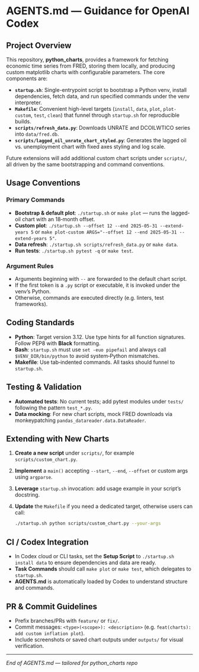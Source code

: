# AGENTS.md — Guidance for OpenAI Codex

## Project Overview

This repository, **python\_charts**, provides a framework for fetching economic time series from FRED, storing them locally, and producing custom matplotlib charts with configurable parameters. The core components are:

* **`startup.sh`**: Single-entrypoint script to bootstrap a Python venv, install dependencies, fetch data, and run specified commands under the venv interpreter.
* **`Makefile`**: Convenient high-level targets (`install`, `data`, `plot`, `plot-custom`, `test`, `clean`) that funnel through `startup.sh` for reproducible builds.
* **`scripts/refresh_data.py`**: Downloads UNRATE and DCOILWTICO series into `data/fred.db`.
* **`scripts/lagged_oil_unrate_chart_styled.py`**: Generates the lagged oil vs. unemployment chart with fixed axes styling and log scale.

Future extensions will add additional custom chart scripts under `scripts/`, all driven by the same bootstrapping and command conventions.

## Usage Conventions

### Primary Commands

* **Bootstrap & default plot**: `./startup.sh` or `make plot` — runs the lagged-oil chart with an 18‑month offset.
* **Custom plot**: `./startup.sh --offset 12 --end 2025-05-31 --extend-years 5` or `make plot-custom ARGS="--offset 12 --end 2025-05-31 --extend-years 5"`.
* **Data refresh**: `./startup.sh scripts/refresh_data.py` or `make data`.
* **Run tests**: `./startup.sh pytest -q` or `make test`.

### Argument Rules

* Arguments beginning with `--` are forwarded to the default chart script.
* If the first token is a `.py` script or executable, it is invoked under the venv’s Python.
* Otherwise, commands are executed directly (e.g. linters, test frameworks).

## Coding Standards

* **Python**: Target version 3.12. Use type hints for all function signatures. Follow PEP8 with **Black** formatting.
* **Bash**: `startup.sh` must use `set -euo pipefail` and always call `$VENV_DIR/bin/python` to avoid system‑Python mismatches.
* **Makefile**: Use tab‑indented commands. All tasks should funnel to `startup.sh`.

## Testing & Validation

* **Automated tests**: No current tests; add pytest modules under `tests/` following the pattern `test_*.py`.
* **Data mocking**: For new chart scripts, mock FRED downloads via monkeypatching `pandas_datareader.data.DataReader`.

## Extending with New Charts

1. **Create a new script** under `scripts/`, for example `scripts/custom_chart.py`.
2. **Implement** a `main()` accepting `--start`, `--end`, `--offset` or custom args using `argparse`.
3. **Leverage** `startup.sh` invocation: add usage example in your script’s docstring.
4. **Update** the `Makefile` if you need a dedicated target, otherwise users can call:

   ```bash
   ./startup.sh python scripts/custom_chart.py --your-args
   ```

## CI / Codex Integration

* In Codex cloud or CLI tasks, set the **Setup Script** to `./startup.sh install data` to ensure dependencies and data are ready.
* **Task Commands** should call `make plot` or `make test`, which delegates to `startup.sh`.
* **AGENTS.md** is automatically loaded by Codex to understand structure and commands.

## PR & Commit Guidelines

* Prefix branches/PRs with `feature/` or `fix/`.
* Commit messages: `<type>(<scope>): <description>` (e.g. `feat(charts): add custom inflation plot`).
* Include screenshots or saved chart outputs under `outputs/` for visual verification.

---

*End of AGENTS.md — tailored for python\_charts repo*
